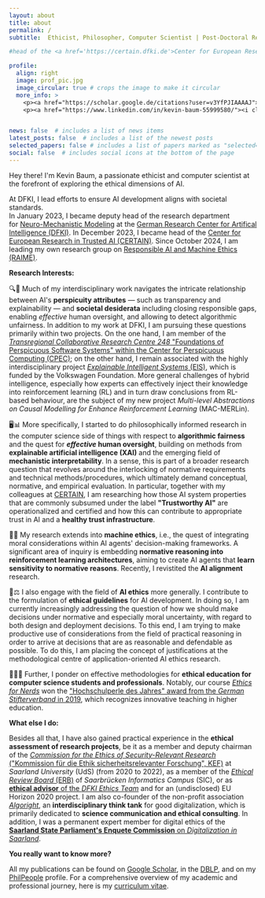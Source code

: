 ```yaml
---
layout: about
title: about
permalink: /
subtitle:  Ethicist, Philosopher, Computer Scientist | Post-Doctoral Researcher in Ethical, Responsible, and Trustworthy AI | Head of <a href='https://certain.dfki.de'>CERTAIN</a> and Deputy Head at <a href='https://www.dfki.de/nmm'>NMM</a>, <a href='https://www.dfki.de'>DFKI</a>, Saarbrücken, Germany. 

#head of the <a href='https://certain.dfki.de'>Center for European Research in Trusted AI (CERTAIN)</a> and deputy head at the reserach department for <a href='https://www.dfki.de/nmm'>Neuro-Mechanistic Modeling (NMM)</a> at <a href='https://www.dfki.de/web'>German Research Center for Artificial Intelligence (DFKI)</a>. Saarbrücken. Germany. 

profile:
  align: right
  image: prof_pic.jpg
  image_circular: true # crops the image to make it circular
  more_info: >
    <p><a href="https://scholar.google.de/citations?user=v3YfPJIAAAAJ"><i class="fa-brands fa-google-scholar"></i> Google Scholar</a></p> <br>
    <p><a href="https://www.linkedin.com/in/kevin-baum-55999580/"><i class="fa-brands fa-linkedin-in"></i> Linkedin</a></p> <br>


news: false  # includes a list of news items
latest_posts: false  # includes a list of the newest posts
selected_papers: false # includes a list of papers marked as "selected={true}"
social: false  # includes social icons at the bottom of the page
---
```

<script src="https://kit.fontawesome.com/568534ed70.js" crossorigin="anonymous"></script>


Hey there! I'm Kevin Baum, a passionate ethicist and computer scientist at the forefront of exploring the ethical dimensions of AI. 

At DFKI, I lead efforts to ensure AI development aligns with societal standards.  
In January 2023, I became deputy head of the research department for [Neuro-Mechanistic Modeling](https://www.dfki.de/nmm) at the [German Research Center for Artifical Intelligence (DFKI)](https://www.dfki.de/web). In December 2023, I became head of the [Center for European Research in Trusted AI (CERTAIN)](https://certain.dfki.de). Since October 2024, I am leading my own research group on [Responsible AI and Machine Ethics (RAIME)](https://dfki.de/en/web/research/research-departments/neuro-mechanistic-modeling/raime).

**Research Interests:** <br>

🔍🤖 Much of my interdisciplinary work navigates the intricate relationship between AI's __perspicuity attributes__ — such as transparency and explainability — and __societal desiderata__ including closing responsible gaps, enabling *effective* human oversight, and allowing to detect algorithmic unfairness. In addition to my work at DFKI, I am pursuing these questions primarily within two projects. On the one hand, I am member of the [*Transregional Collaborative Research Centre 248* "Foundations of Perspicuous Software Systems" within the Center for Perspicuous Computing (CPEC)](https://www.perspicuous-computing.science/); on the other hand, I remain associated with the highly interdisciplinary project [*Explainable Intelligent Systems* (EIS)](https://explainable-intelligent.systems/), which is funded by the Volkswagen Foundation. More general challenges of hybrid intelligence, especially how experts can effectively inject their knowledge into reinforcement learning (RL) and in turn draw conclusions from RL-based behaviour, are the subject of my new project *Multi-level Abstractions on Causal Modelling for Enhance Reinforcement Learning* (MAC-MERLin).

🖥️📊 More specifically, I started to do philosophically informed research in the computer science side of things with respect to __algorithmic fairness__ and the quest for __*effective* human oversight__, building on methods from __explainable artificial intelligence (XAI)__ and the emerging field of __mechanistic interpretability__. In a sense, this is part of a broader research question that revolves around the interlocking of normative requirements and technical methods/procedures, which ultimately demand conceptual, normative, and empirical evaluation.  In particular, together with my colleagues at [CERTAIN](https://certain.dfki.de), I am researching how those AI system properties that are commonly subsumed under the label __"Trustworthy AI"__ are operationalized and certified and how this can contribute to appropriate trust in AI and a __healthy trust infrastructure__.

🤖📜 My research extends into __machine ethics__, i.e., the quest of integrating moral considerations within AI agents' decision-making frameworks. A significant area of inquiry is embedding __normative reasoning into reinforcement learning architectures__, aiming to create AI agents that __learn sensitivity to normative reasons__. Recently, I revistited the __AI alignment__ research.

🤔⚖️ I also engage with the field of __AI ethics__ more generally. I contribute to the formulation of __ethical guidelines__ for AI development. In doing so, I am currently increasingly addressing the question of how we should make decisions under normative and especially moral uncertainty, with regard to both design and deployment decisions. To this end, I am trying to make productive use of considerations from the field of practical reasoning in order to arrive at decisions that are as reasonable and defendable as possible. To do this, I am placing the concept of justifications at the methodological centre of application-oriented AI ethics research.  

👨‍🏫📘 Further, I ponder on effective methodologies for __ethical education for computer science students and professionals__. Notably, our course [*Ethics for Nerds*](https://dcms.cs.uni-saarland.de/ethics_23/) won the ["Hochschulperle des Jahres" award from the *German Stifterverband* in 2019](https://saarland-informatics-campus.de/piece-of-news/stifterverband-hochschulperle-des-jahres-2019-fuer-ethics-for-nerds/), which recognizes innovative teaching in higher education.


**What else I do:** <br>

Besides all that, I have also gained practical experience in the __ethical assessment of research projects__, be it as a member and deputy chairman of the [*Commission for the Ethics of Security-Relevant Research* ("Kommission für die Ethik sicherheitsrelevanter Forschung", KEF)](https://www.uni-saarland.de/verwaltung/wissenschaftliche-integritaet/sicherheitsrelevante-forschung.html) at *Saarland University* (UdS) (from 2020 to 2022), as a member of the [*Ethical Review Board* (ERB)](https://erb.cs.uni-saarland.de/) of *Saarbrücken Informatics Campus* (SIC), or as [__ethical advisor__ of the *DFKI Ethics Team*](https://www.dfki.de/web/ueber-uns/governance/ethik-team) and for an (undisclosed) EU Horizon 2020 project. I am also co-founder of the non-profit association [*Algoright*](https://algoright.de/), an __interdisciplinary think tank__ for good digitalization, which is primarily dedicated to __science communication and ethical consulting__. In addition, I was a permanent expert member for digital ethics of the [__Saarland State Parliament's Enquete Commission__ on *Digitalization in Saarland*](https://www.landtag-saar.de/Downloadfile.ashx?FileId=64456&FileName=So16_1902.pdf).


**You really want to know more?** <br>

All my publications can be found on [Google Scholar](https://scholar.google.de/citations?user=v3YfPJIAAAAJ&hl=de), in the [DBLP](https://dblp.org/pid/132/8396.html), and on my [PhilPeople](https://philpeople.org/profiles/kevin-baum) profile. For a comprehensive overview of my academic and professional journey, here is my [curriculum vitae](/assets/pdf/CV_Baum.pdf).




